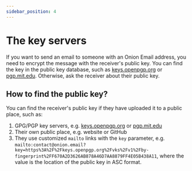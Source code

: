 ```yaml
---
sidebar_position: 4
---
```


# The key servers

If you want to send an email to someone with an Onion Email address, you need to encrypt the message with the receiver's public key. You can find the key in the public key database, such as [keys.openpgp.org](https://keys.openpgp.org/) or [pgp.mit.edu](https://pgp.mit.edu/). Otherwise, ask the receiver about their public key.

## How to find the public key?

You can find the receiver's public key if they have uploaded it to a public place, such as:

1. GPG/PGP key servers, e.g. [keys.openpgp.org](https://keys.openpgp.org/) or [pgp.mit.edu](https://pgp.mit.edu/)
2. Their own public place, e.g. website or GitHub
3. They use customized `mailto` links with the `key` parameter, e.g. `mailto:contact@onion.email?key=https%3A%2F%2Fkeys.openpgp.org%2Fvks%2Fv1%2Fby-fingerprint%2FF670A2D3626AB878A46D7AA8879FF4E05B438A11`, where the value is the location of the public key in ASC format.
